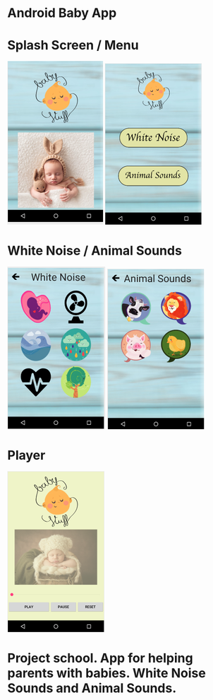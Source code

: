 # Android Baby App

# Splash Screen / Menu

![](images/splash.png) ![](images/menu.png) 

# White Noise / Animal Sounds

![](images/WhiteNoise.png)  ![](images/AnimalSounds.png)

# Player
![](images/player.png)

# Project school. App for helping parents with babies. White Noise Sounds and Animal Sounds. 



